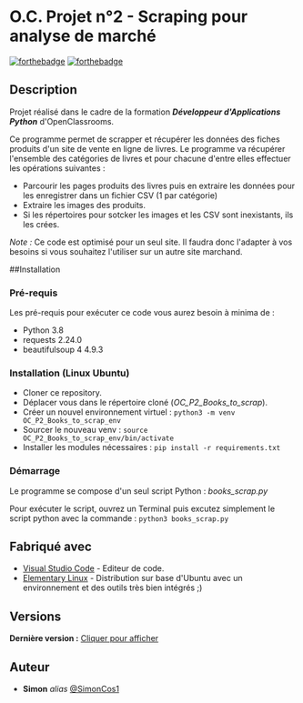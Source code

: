 # O.C. Projet n°2 - Scraping pour analyse de marché

[![forthebadge](https://forthebadge.com/images/badges/made-with-python.svg)](https://forthebadge.com) [![forthebadge](http://forthebadge.com/images/badges/built-with-love.svg)](http://forthebadge.com)


## Description
Projet réalisé dans le cadre de la formation _**Développeur d'Applications Python**_ d'OpenClassrooms.

Ce programme permet de scrapper et récupérer les données des fiches produits d'un site de vente en ligne de livres. 
Le programme va récupérer l'ensemble des catégories de livres et pour chacune d'entre elles effectuer les opérations suivantes : 

- Parcourir les pages produits des livres puis en extraire les données pour les enregistrer dans un fichier CSV (1 par catégorie) 
- Extraire les images des produits. 
- Si les répertoires pour sotcker les images et les CSV sont inexistants, ils les crées. 

_Note :_ Ce code est optimisé pour un seul site. Il faudra donc l'adapter à vos besoins si vous souhaitez l'utiliser sur un autre site marchand. 

##Installation

### Pré-requis
Les pré-requis pour exécuter ce code vous aurez besoin à minima de : 

- Python 3.8
- requests 2.24.0
- beautifulsoup 4 4.9.3

### Installation (Linux Ubuntu)
- Cloner ce repository.
- Déplacer vous dans le répertoire cloné (_OC_P2_Books_to_scrap_).
- Créer un nouvel environnement virtuel : ``python3 -m venv OC_P2_Books_to_scrap_env``
- Sourcer le nouveau venv : ``source OC_P2_Books_to_scrap_env/bin/activate``
- Installer les modules nécessaires : ``pip install -r requirements.txt``


### Démarrage
Le programme se compose d'un seul script Python : _books_scrap.py_

Pour exécuter le script, ouvrez un Terminal puis excutez simplement  le script python avec la commande : ``python3 books_scrap.py``

## Fabriqué avec
* [Visual Studio Code](https://code.visualstudio.com/) - Editeur de code.
* [Elementary Linux](https://elementary.io/) - Distribution sur base d'Ubuntu avec un environnement et des outils très bien intégrés ;)


## Versions
**Dernière version :** [Cliquer pour afficher](https://github.com/SimonCos1/OC_P2_Books_to_scrap/)


## Auteur
* **Simon** _alias_ [@SimonCos1](https://github.com/SimonCos1/)

